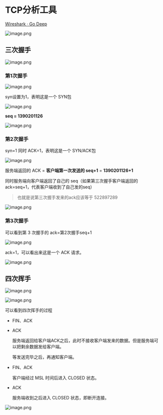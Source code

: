# TCP分析工具

[Wireshark · Go Deep](https://www.wireshark.org/#)

![image.png](https://s2.loli.net/2025/07/17/RLz9ubQxwE8noWc.png)

## 三次握手

![image.png](https://s2.loli.net/2025/07/17/JUVnyO5mlLwF4QK.png)

### 第1次握手

![image.png](https://s2.loli.net/2025/07/17/3I6KsA1fqvTWtlO.png)

syn设置为1，表明这是一个 SYN包

![image.png](https://s2.loli.net/2025/07/17/3H87xVfCnlsvrz9.png)

**seq = 1390201126**

![image.png](https://s2.loli.net/2025/07/17/K1IpQ72Ew5xgnGO.png)

### 第2次握手

syn=1 同时 ACK=1，表明这是一个 SYN/ACK包

![image.png](https://s2.loli.net/2025/07/17/ESk7BazKjd8CLvy.png)

服务端返回的 ACK = **客户端第一次发送的 seq+1** = **1390201126+1**

同时服务端向客户端返回了自己的 seq（如果第三次握手客户端返回的ack=seq+1，代表客户端收到了自己发的seq）

> 也就是说第三次握手发来的ack应该等于 522897289
> 

![image.png](https://s2.loli.net/2025/07/17/OQnLYrXCple2h7b.png)

### 第3次握手

可以看到第 3 次握手的 ack=第2次握手seq+1

![image.png](https://s2.loli.net/2025/07/17/qdYuPENHvk5bw7a.png)

ack=1，可以看出来这是一个 ACK 请求。

![image.png](https://s2.loli.net/2025/07/17/andOBqMHhioxZX7.png)

## 四次挥手

![image.png](https://s2.loli.net/2025/07/17/voHlKtFiEx5CNkj.png)

![image.png](https://s2.loli.net/2025/07/17/shtNyjMwHESF3iX.png)

可以看到四次挥手的过程

- FIN、ACK
- ACK
  
    服务端返回给客户端ACK之后，此时不接收客户端发来的数据。但是服务端可以把剩余数据发给客户端。
    
    等发送完毕之后，再通知客户端。
    
- FIN、ACK
  
    客户端经过 MSL 时间后进入 CLOSED 状态。
    
- ACK
  
    服务端收到之后进入 CLOSED 状态，即断开连接。
    

![image.png](https://s2.loli.net/2025/07/17/dq3xLHf2SD874tz.png)
